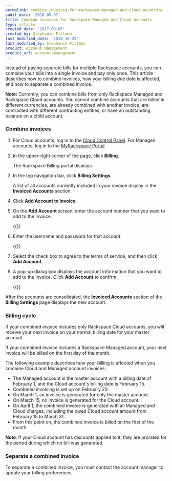 ```yaml
---
permalink: combine-invoices-for-rackspace-managed-and-cloud-accounts/
audit_date: '2018-05-07'
title: Combine invoices for Rackspace Managed and Cloud accounts
type: article
created_date: '2017-08-07'
created_by: Stephanie Fillmon
last_modified_date: '2018-10-25'
last_modified_by: Stephanie Fillmon
product: Account Management
product_url: account-management
---
```


Instead of paying separate bills for multiple Rackspace accounts, you can
combine your bills into a single invoice and pay only once. This article describes
how to combine invoices, how your billing due date is affected, and how to
separate a combined invoice.

**Note:** Currently, you can combine bills from only Rackspace Managed and
Rackspace Cloud accounts. You cannot combine accounts that are billed in different
currencies, are already combined with another invoice, are contracted with different
contracting entities, or have an outstanding balance on a child account.

### Combine invoices

1. For Cloud accounts, log in to the [Cloud Control Panel](https://login.rackspace.com/). For Managed accounts, log in to the [MyRackspace Portal](https://login.rackspace.com/).
2. In the upper-right corner of the page, click **Billing**.

   The Rackspace Billing portal displays.

3. In the top navigation bar, click **Billing Settings**.

   A list of all accounts currently included in your invoice display in the **Invoiced Accounts** section.

4. Click **Add Account to Invoice**.

5. On the **Add Account** screen, enter the account number that you want to add to the invoice.

   {{<image src="add-account.png" alt="" title="">}}

6. Enter the username and password for that account.

   {{<image src="add-account-details.png" alt="" title="">}}

7. Select the check box to agree to the terms of service, and then click **Add Account**.

8. A pop-up dialog box displays the account information that you want to add to the invoice. Click **Add Account** to confirm.

   {{<image src="confirm-add-account.png" alt="" title="">}}

After the accounts are consolidated, the **Invoiced Accounts** section of the
**Billing Settings** page displays the new account.

### Billing cycle

If your combined invoice includes only Rackspace Cloud accounts, you will receive
your next invoice on your normal billing date for your master account.

If your combined invoice includes a Rackspace Managed account, your next invoice
will be billed on the first day of the month.

The following example describes how your billing is affected when you combine
Cloud and Managed account invoices:

- The Managed account is the master account with a billing date of February 1, and the Cloud account's billing date is February 15.
- Combined invoicing is set up on February 20.
- On March 1, an invoice is generated for only the master account.
- On March 15, no invoice is generated for the Cloud account.
- On April 1, the combined invoice is generated with all Managed and Cloud charges, including the owed Cloud account amount from February 15 to March 31.
- From this point on, the combined invoice is billed on the first of the month.

**Note**: If your Cloud account has discounts applied to it, they are prorated for the period during which no bill was generated.

### Separate a combined invoice

To separate a combined invoice, you must contact the account manager to update
your billing preferences.
